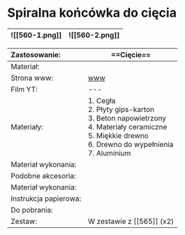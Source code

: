 # Spiralna końcówka do cięcia


| ![[560-1.png]]<br> | ![[560-2.png]] |
| ------------------ | -------------- |


| Zastosowanie:         | ==Cięcie==                                                                                                                                             |
| :-------------------- | ------------------------------------------------------------------------------------------------------------------------------------------------------ |
| Materiał:             |                                                                                                                                                        |
| Strona www:           | [www](https://www.dremel.com/pl/pl/p/spiralna-koncowka-do-ciecia-2615056032)                                                                           |
| Film YT:              | ---                                                                                                                                                    |
| Materiały:            | 1. Cegła<br>2. Płyty gips-karton<br>3. Beton napowietrzony<br>4. Materiały ceramiczne<br>5. Miękkie drewno<br>6. Drewno do wypełnienia<br>7. Aluminium |
| Materiał wykonania:   |                                                                                                                                                        |
| Podobne akcesoria:    |                                                                                                                                                        |
| Materiał wykonania:   |                                                                                                                                                        |
| Instrukcja papierowa: |                                                                                                                                                        |
| Do pobrania:          |                                                                                                                                                        |
| Zestaw:               | W zestawie z [[565]] (x2)                                                                                                                              |
